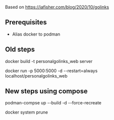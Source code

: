 Based on https://iafisher.com/blog/2020/10/golinks

## Prerequisites

* Alias docker to podman

## Old steps

docker build -t personalgolinks_web server

docker run -p 5000:5000 -d --restart=always localhost/personalgolinks_web

## New steps using compose

podman-compse up --build -d --force-recreate

docker system prune